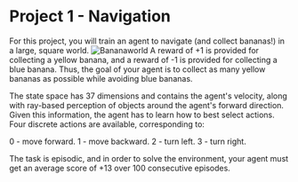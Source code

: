 # Project 1 -  Navigation
For this project, you will train an agent to navigate (and collect bananas!) in a large, square world.
![Bananaworld](images/bananaworld.gif)
A reward of +1 is provided for collecting a yellow banana, and a reward of -1 is provided for collecting a blue banana. Thus, the goal of your agent is to collect as many yellow bananas as possible while avoiding blue bananas.

The state space has 37 dimensions and contains the agent's velocity, along with ray-based perception of objects around the agent's forward direction. Given this information, the agent has to learn how to best select actions. Four discrete actions are available, corresponding to:

0 - move forward.
1 - move backward.
2 - turn left.
3 - turn right.

The task is episodic, and in order to solve the environment, your agent must get an average score of +13 over 100 consecutive episodes.

